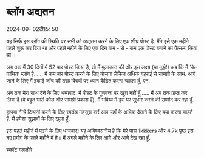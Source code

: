 # ब्लॉग अद्यतन

<datetime class="hidden">2024-09- 02टी15: 50</datetime>

<!--category-- Blog -->
यह सिर्फ इस ब्लॉग की स्थिति पर सभी को अद्यतन करने के लिए एक शीघ्र पोस्ट है. मैंने इसे एक महीने पहले शुरू कर दिया था और पहले महीने के लिए एक दिन कम - से - कम एक पोस्ट बनाने का फैसला किया था ।

अब तक मैं 30 दिनों में 52 बार पोस्ट किया है, तो मैं मुलाकात की और इस लक्ष्य (या मुझे!) अब कि मैं 'के-कथित' ब्लॉग है...... मैं कम बार पोस्ट करने के लिए योजना लेकिन अधिक गहराई से सामग्री के साथ.
आगे जाने के लिए मैं इकाई जाँच की तरह विषयों पर ध्यान केंद्रित करना चाहता हूँ, एन.

अब तक मेरा साथ देने के लिए धन्यवाद. मैं पोस्ट के गुणवत्ता पर खुश नहीं हूँ...... मैं अब तक प्राप्त कर लिया है (वे बहुत भारी कोड और सामग्री प्रकाश हैं). मैं भविष्य में इस पर सुधार करने की उम्मीद कर रहा हूँ.

कृपया नीचे टिप्पणी करने के लिए स्वतंत्र महसूस करें आप यहाँ के अधिक देखने के लिए क्या करना चाहते हैं. मैं हमेशा सुझावों के लिए खुला हूँ.

इस पहले महीने में पढ़ने के लिए धन्यवाद! यह अविश्वसनीय है कि मेरे पास 1kkkers और 4.7k पृष्ठ इस नए प्रयोग के पहले महीने में है। मैं अगले महीने के लिए आगे और आगे देख रहा हूँ.

स्कॉट गललोवे